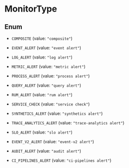 # MonitorType

## Enum

- `COMPOSITE` (value: `"composite"`)

- `EVENT_ALERT` (value: `"event alert"`)

- `LOG_ALERT` (value: `"log alert"`)

- `METRIC_ALERT` (value: `"metric alert"`)

- `PROCESS_ALERT` (value: `"process alert"`)

- `QUERY_ALERT` (value: `"query alert"`)

- `RUM_ALERT` (value: `"rum alert"`)

- `SERVICE_CHECK` (value: `"service check"`)

- `SYNTHETICS_ALERT` (value: `"synthetics alert"`)

- `TRACE_ANALYTICS_ALERT` (value: `"trace-analytics alert"`)

- `SLO_ALERT` (value: `"slo alert"`)

- `EVENT_V2_ALERT` (value: `"event-v2 alert"`)

- `AUDIT_ALERT` (value: `"audit alert"`)

- `CI_PIPELINES_ALERT` (value: `"ci-pipelines alert"`)
